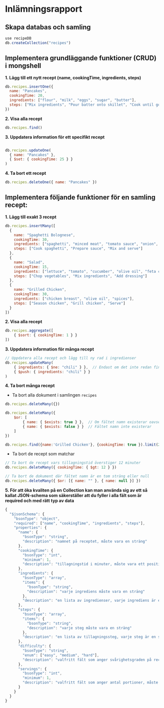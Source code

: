 # Inlämningsrapport

## Skapa databas och samling

```javascript
use recipeDB
db.createCollection("recipes")
```

## Implementera grundläggande funktioner (CRUD) i mongshell

**1. Lägg till ett nytt recept (name, cookingTime, ingredients, steps)**

```javascript
db.recipes.insertOne({
  name: "Pancakes",
  cookingTime: 20,
  ingredients: ["flour", "milk", "eggs", "sugar", "butter"],
  steps: ["Mix ingredients", "Pour batter onto skillet", "Cook until golden on each side"]
})
```

**2. Visa alla recept**

```javascript
db.recipes.find()
```

**3. Uppdatera information för ett specifikt recept**

```javascript

db.recipes.updateOne(
  { name: "Pancakes" },
  { $set: { cookingTime: 25 } }
)

```

**4. Ta bort ett recept**

```javascript
db.recipes.deleteOne({ name: "Pancakes" })

```

## Implementera följande funktioner för en samling recept:

**1. Lägg till exakt 3 recept**

```javascript
db.recipes.insertMany([
  {
    name: "Spaghetti Bolognese",
    cookingTime: 30,
    ingredients: ["spaghetti", "minced meat", "tomato sauce", "onion", "garlic"],
    steps: ["Cook spaghetti", "Prepare sauce", "Mix and serve"]
  },
  {
    name: "Salad",
    cookingTime: 15,
    ingredients: ["lettuce", "tomato", "cucumber", "olive oil", "feta cheese"],
    steps: ["Chop vegetables", "Mix ingredients", "Add dressing"]
  },
  {
    name: "Grilled Chicken",
    cookingTime: 30,
    ingredients: ["chicken breast", "olive oil", "spices"],
    steps: ["Season chicken", "Grill chicken", "Serve"]
  }
])

```

**2. Visa alla recept**

```javascript
db.recipes.aggregate([
    { $sort: { cookingTime: 1 } }  
])
```

**3. Uppdatera information för många recept**

```javascript
// Uppdatera alla recept och lägg till ny rad i ingredienser 
db.recipes.updateMany(
    { ingredients: { $ne: "chili" } },  // Endast om det inte redan finns
    { $push: { ingredients: "chili" } }
)
```

**4. Ta bort många recept**

- Ta bort alla dokument i samlingen `recipes`

```javascript
db.recipes.deleteMany({})

db.recipes.deleteMany({ 
    $or: [
        { name: { $exists: true } },  // Om fältet namn existerar oavsett värde (inclusive tom sträng och null)
        { name: { $exists: false } }  // Fältet namn inte existerar 
    ]
})

db.recipes.find({name:'Grilled Chicken'}, {cookingTime: true }).limit(2)
```

- Ta bort de recept som matchar

```javascript
// Ta bort de recept vars tillagningstid överstiger 12 minuter
db.recipes.deleteMany({ cookingTime: { $gt: 12 } })
```

```javascript
// Ta bort de dokument där fältet namn är en tom sträng eller null
db.recipes.deleteMany({ $or: [{ name: "" }, { name: null }] })
```
**5. För att öka kvaliten på en Collection kan man använda sig av ett så kallat JSON-schema som säkerställer att du fyller i alla fält som är required och med rätt typ av data**

```javascript
{
  "$jsonSchema": {
    "bsonType": "object",
    "required": ["name", "cookingTime", "ingredients", "steps"],
    "properties": {
      "name": {
        "bsonType": "string",
        "description": "namnet på receptet, måste vara en sträng"
      },
      "cookingTime": {
        "bsonType": "int",
        "minimum": 1,
        "description": "tillagningstid i minuter, måste vara ett positivt heltal"
      },
      "ingredients": {
        "bsonType": "array",
        "items": {
          "bsonType": "string",
          "description": "varje ingrediens måste vara en sträng"
        },
        "description": "en lista av ingredienser, varje ingrediens är en sträng"
      },
      "steps": {
        "bsonType": "array",
        "items": {
          "bsonType": "string",
          "description": "varje steg måste vara en sträng"
        },
        "description": "en lista av tillagningssteg, varje steg är en sträng"
      },
      "difficulty": {
        "bsonType": "string",
        "enum": ["easy", "medium", "hard"],
        "description": "valfritt fält som anger svårighetsgraden på receptet"
      },
      "servings": {
        "bsonType": "int",
        "minimum": 1,
        "description": "valfritt fält som anger antal portioner, måste vara ett positivt heltal"
      }
    }
  }
}

```

